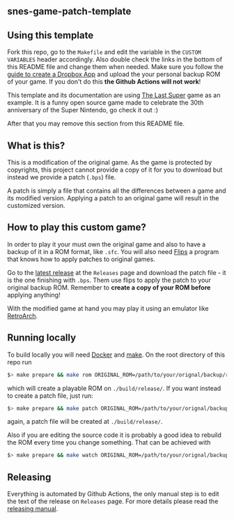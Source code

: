 snes-game-patch-template
---
## Using this template

Fork this repo, go to the `Makefile` and edit the variable in the 
`CUSTOM VARIABLES` header accordingly. Also double check the links in the bottom
of this README file and change them when needed. Make sure you follow the 
[guide to create a Dropbox App][dropbox-guide] and upload the your personal
backup ROM of your game. If you don't do this **the Github Actions will not
work**!

This template and its documentation are using [The Last Super][the-last-super]
game as an example. It is a funny open source game made to celebrate the 30th
anniversary of the Super Nintendo, go check it out :)

After that you may remove this section from this README file.

## What is this?

This is a modification of the original game. As the game is protected by 
copyrights, this project cannot provide a copy of it for you to download but 
instead we provide a patch (`.bps`) file.

A patch is simply a file that contains all the differences between a game and 
its modified version. Applying a patch to an original game will result in the 
customized version.

## How to play this custom game?

In order to play it your must own the original game and also to have a backup of
it in a ROM format, like `.sfc`. You will also need [Flips][flips] a program 
that knows how to apply patches to original games.

Go to the [latest release][latest] at the `Releases` page and download the patch
file - it is the one finishing with `.bps`. Them use flips to apply the patch 
to your original backup ROM. Remember to **create a copy of your ROM before**
applying anything!

With the modified game at hand you may play it using an emulator like 
[RetroArch][retroarch].

## Running locally

To build locally you will need [Docker][docker] and [make][make]. On the root
directory of this repo run

```bash
$> make prepare && make rom ORIGINAL_ROM=/path/to/your/orignal/backup/rom.sfc
```

which will create a playable ROM on `./build/release/`. If you want instead to
create a patch file, just run:

```bash
$> make prepare && make patch ORIGINAL_ROM=/path/to/your/orignal/backup/rom.sfc
```

again, a patch file will be created at `./build/release/`. 

Also if you are editing the source code it is probably a good idea to rebuild
the ROM every time you change something. That can be achieved with

```bash
$> make prepare && make watch ORIGINAL_ROM=/path/to/your/orignal/backup/rom.sfc
```
## Releasing

Everything is automated by Github Actions, the only manual step is to edit the
text of the release on `Releases` page. For more details please read the 
[releasing manual][releasing].

<!-- replace m00qek/snes-game-patch-template with your USER and REPO -->
[latest]: https://github.com/m00qek/snes-game-patch-template/releases/latest

[dropbox-guide]: ./docs/template/creating-a-dropbox-app.md
[the-last-super]: https://drludos.itch.io/the-last-super
[flips]: https://github.com/Alcaro/Flips
[retroarch]: https://www.retroarch.com/index.php
[docker]: https://www.docker.com/get-started
[make]: https://www.gnu.org/software/make/
[releasing]: ./RELEASING.md

